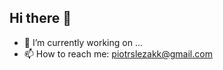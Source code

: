 ## Hi there 👋

- 🔭 I’m currently working on ...
- 📫 How to reach me: piotrslezakk@gmail.com
<!--
**PiotrSlez/PiotrSlez** is a ✨ _special_ ✨ repository because its `README.md` (this file) appears on your GitHub profile.

Here are some ideas to get you started:

- 🔭 I’m currently working on ...
- 🌱 I’m currently learning ...
- 👯 I’m looking to collaborate on ...
- 🤔 I’m looking for help with ...
- 💬 Ask me about ...
- 📫 How to reach me: piotrslezakk@gmail.com
- 😄 Pronouns: ...
- ⚡ Fun fact: ...
-->
